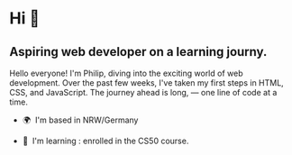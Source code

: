 Hi 👋 
============================

Aspiring web developer on a learning journy.
--------------------------------------------

Hello everyone! I'm Philip, diving into the exciting world of web development. Over the past few weeks, I've taken my first steps in HTML, CSS, and JavaScript. The journey ahead is long, — one line of code at a time.

*   🌍  I'm based in NRW/Germany
  
*   🧠  I'm learning : enrolled in the CS50 course.
